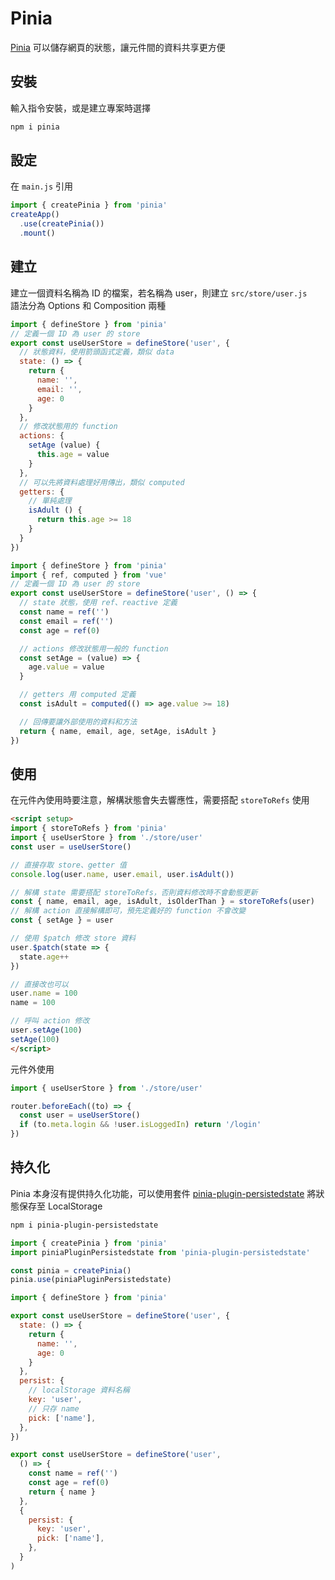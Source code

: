 # Pinia
[Pinia](https://pinia.vuejs.org/) 可以儲存網頁的狀態，讓元件間的資料共享更方便  

## 安裝
輸入指令安裝，或是建立專案時選擇
```bash
npm i pinia
```

## 設定
在 `main.js` 引用
```js
import { createPinia } from 'pinia'
createApp()
  .use(createPinia())
  .mount()
```

## 建立
建立一個資料名稱為 ID 的檔案，若名稱為 user，則建立 `src/store/user.js`  
語法分為 Options 和 Composition 兩種
```js
import { defineStore } from 'pinia'
// 定義一個 ID 為 user 的 store
export const useUserStore = defineStore('user', {
  // 狀態資料，使用箭頭函式定義，類似 data
  state: () => {
    return {
      name: '',
      email: '',
      age: 0
    }
  },
  // 修改狀態用的 function
  actions: {
    setAge (value) {
      this.age = value
    }
  },
  // 可以先將資料處理好用傳出，類似 computed
  getters: {
    // 單純處理
    isAdult () {
      return this.age >= 18
    }
  }
})
```

```js
import { defineStore } from 'pinia'
import { ref, computed } from 'vue'
// 定義一個 ID 為 user 的 store
export const useUserStore = defineStore('user', () => {
  // state 狀態，使用 ref、reactive 定義
  const name = ref('')
  const email = ref('')
  const age = ref(0)

  // actions 修改狀態用一般的 function
  const setAge = (value) => {
    age.value = value
  }

  // getters 用 computed 定義
  const isAdult = computed(() => age.value >= 18)

  // 回傳要讓外部使用的資料和方法
  return { name, email, age, setAge, isAdult }
})
```

## 使用
在元件內使用時要注意，解構狀態會失去響應性，需要搭配 `storeToRefs` 使用
```html
<script setup>
import { storeToRefs } from 'pinia'
import { useUserStore } from './store/user'
const user = useUserStore()

// 直接存取 store、getter 值
console.log(user.name, user.email, user.isAdult())

// 解構 state 需要搭配 storeToRefs，否則資料修改時不會動態更新
const { name, email, age, isAdult, isOlderThan } = storeToRefs(user)
// 解構 action 直接解構即可，預先定義好的 function 不會改變
const { setAge } = user

// 使用 $patch 修改 store 資料
user.$patch(state => {
  state.age++
})

// 直接改也可以
user.name = 100
name = 100

// 呼叫 action 修改
user.setAge(100)
setAge(100)
</script>
```

元件外使用
```js
import { useUserStore } from './store/user'

router.beforeEach((to) => {
  const user = useUserStore()
  if (to.meta.login && !user.isLoggedIn) return '/login'
})
```

## 持久化
Pinia 本身沒有提供持久化功能，可以使用套件 [pinia-plugin-persistedstate](https://www.npmjs.com/package/pinia-plugin-persistedstate) 將狀態保存至 LocalStorage

```bash
npm i pinia-plugin-persistedstate
```

```js
import { createPinia } from 'pinia'
import piniaPluginPersistedstate from 'pinia-plugin-persistedstate'

const pinia = createPinia()
pinia.use(piniaPluginPersistedstate)
```

```js
import { defineStore } from 'pinia'

export const useUserStore = defineStore('user', {
  state: () => {
    return {
      name: '',
      age: 0
    }
  },
  persist: {
    // localStorage 資料名稱
    key: 'user',
    // 只存 name
    pick: ['name'],
  },
})

export const useUserStore = defineStore('user', 
  () => {
    const name = ref('')
    const age = ref(0)
    return { name }
  },
  {
    persist: {
      key: 'user',
      pick: ['name'],
    },
  }
)
```